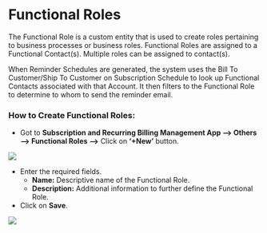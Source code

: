 # Functional Roles

The Functional Role is a custom entity that is used to create roles pertaining to business processes or business roles. Functional Roles are assigned to a Functional Contact(s). Multiple roles can be assigned to contact(s).&#x20;

When Reminder Schedules are generated, the system uses the Bill To Customer/Ship To Customer on Subscription Schedule to look up Functional Contacts associated with that Account. It then filters to the Functional Role to determine to whom to send the reminder email.

### How to Create Functional Roles:

* Got to **Subscription and Recurring Billing Management App --> Others --> Functional Roles -->** Click on **‘+New’** button.

![](../../.gitbook/assets/FunRoles\_1.png)

* Enter the required fields.
  * **Name:** Descriptive name of the Functional Role.&#x20;
  * **Description:** Additional information to further define the Functional Role.
* Click on **Save**.

![](../../.gitbook/assets/FunRoles\_2.png)


